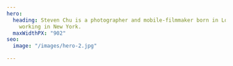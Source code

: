 ```yaml
---
hero:
  heading: Steven Chu is a photographer and mobile-filmmaker born in Los Angeles and
    working in New York.
  maxWidthPX: "902"
seo:
  image: "/images/hero-2.jpg"

---
```

